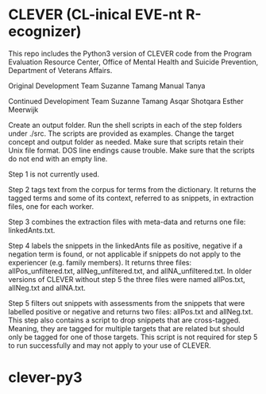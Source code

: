 # CLEVER (CL-inical EVE-nt R-ecognizer)

This repo includes the Python3 version of CLEVER code from the Program Evaluation Resource Center, Office of Mental Health and Suicide Prevention, Department of Veterans Affairs.

Original Development Team
Suzanne Tamang
Manual 
Tanya

Continued Developiment Team
Suzanne Tamang
Asqar Shotqara
Esther Meerwijk

Create an output folder.
Run the shell scripts in each of the step folders under ./src. The scripts are provided as examples. 
Change the target concept and output folder as needed. 
Make sure that scripts retain their Unix file format. DOS line endings cause trouble.
Make sure that the scripts do not end with an empty line.

Step 1 is not currently used.

Step 2 tags text from the corpus for terms from the dictionary. It returns the tagged terms and
some of its context, referred to as snippets, in extraction files, one for each worker.

Step 3 combines the extraction files with meta-data and returns one file: linkedAnts.txt.

Step 4 labels the snippets in the linkedAnts file as positive, negative if a negation term is
found, or not applicable if snippets do not apply to the experiencer (e.g. family members). It
returns three files: allPos_unfiltered.txt, allNeg_unfiltered.txt, and allNA_unfiltered.txt.
In older versions of CLEVER without step 5 the three files were named allPos.txt, allNeg.txt 
and allNA.txt.

Step 5 filters out snippets with assessments from the snippets that were labelled positive or
negative and returns two files: allPos.txt and allNeg.txt.
This step also contains a script to drop snippets that are cross-tagged. Meaning, they are 
tagged for multiple targets that are related but should only be tagged for one of those 
targets. This script is not required for step 5 to run successfully and may not apply to your
use of CLEVER.
# clever-py3
